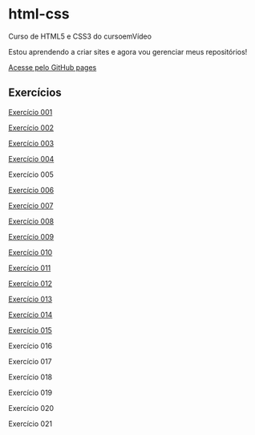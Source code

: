 # html-css
 Curso de HTML5 e CSS3 do cursoemVídeo

Estou aprendendo a criar sites e agora vou gerenciar meus repositórios!

<a href="https://orlando-andre.github.io/html-css/" target="_blank" rel="external">Acesse pelo GitHub pages</a>

<h2>Exercícios</h2>

<a href="https://orlando-andre.github.io/html-css/exercicios/Ex001/">Exercício 001</a>

<a href="https://orlando-andre.github.io/html-css/exercicios/Ex002/">Exercício 002</a>

<a href="https://orlando-andre.github.io/html-css/exercicios/Ex003/">Exercício 003</a>

<a href="https://orlando-andre.github.io/html-css/exercicios/Ex004/">Exercício 004</a>

Exercício 005

<a href="https://orlando-andre.github.io/html-css/exercicios/Ex006/">Exercício 006</a>

<a href="https://orlando-andre.github.io/html-css/exercicios/Ex007/">Exercício 007</a>

<a href="https://orlando-andre.github.io/html-css/exercicios/Ex008/">Exercício 008</a>

<a href="https://orlando-andre.github.io/html-css/exercicios/Ex009/">Exercício 009</a>

<a href="https://orlando-andre.github.io/html-css/exercicios/Ex010/">Exercício 010</a>

<a href="https://orlando-andre.github.io/html-css/exercicios/Ex011/">Exercício 011</a>

<a href="https://orlando-andre.github.io/html-css/exercicios/Ex012/">Exercício 012</a>

<a href="https://orlando-andre.github.io/html-css/exercicios/Ex013/">Exercício 013</a>

<a href="https://orlando-andre.github.io/html-css/exercicios/Ex014/">Exercício 014</a>

<a href="https://orlando-andre.github.io/html-css/exercicios/Ex015/">Exercício 015</a>

Exercício 016

Exercício 017

Exercício 018

Exercício 019

Exercício 020

Exercício 021

